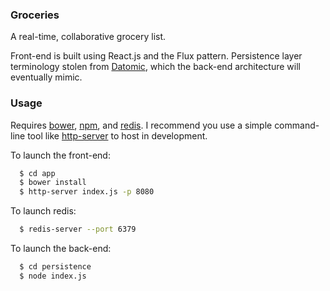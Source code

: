 ### Groceries

A real-time, collaborative grocery list.

Front-end is built using React.js and the Flux pattern. Persistence layer terminology stolen from [Datomic](http://www.datomic.com/), which the back-end architecture will eventually mimic.

### Usage

Requires [bower](http://bower.io/), [npm](https://www.npmjs.com/), and [redis](http://redis.io/). I recommend you use a simple command-line tool like [http-server](https://www.npmjs.com/package/http-server) to host in development.

To launch the front-end:
```bash
  $ cd app
  $ bower install
  $ http-server index.js -p 8080
```

To launch redis:
```bash
  $ redis-server --port 6379
```

To launch the back-end:
```bash
  $ cd persistence
  $ node index.js
```
